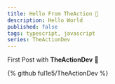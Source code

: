 ```yaml
---
title: Hello From TheAction 👋
description: Hello World
published: false
tags: typescript, javascript
series: TheActionDev
---
```


First Post with **TheActionDev** 🤩

{% github ful1e5/TheActionDev %}
